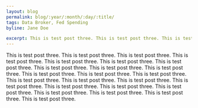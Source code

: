 ```yaml
---
layout: blog
permalink: blog/:year/:month/:day/:title/
tags: Data Broker, Fed Spending
byline: Jane Doe

excerpt: This is test post three. This is test post three. This is test post three. This is test post three. This is test post three. This is test post three. This is test post three. This is test post three. This is test post three.
---
```



This is test post three. This is test post three. This is test post three. This is test post three. This is test post three. This is test post three. This is test post three. This is test post three. This is test post three. This is test post three. This is test post three. This is test post three. This is test post three. This is test post three. This is test post three. This is test post three. This is test post three. This is test post three. This is test post three. This is test post three. This is test post three. This is test post three. This is test post three. This is test post three.